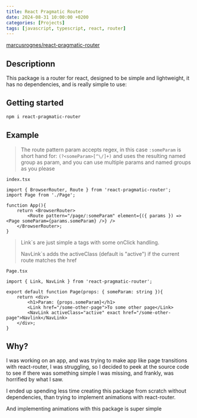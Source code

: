 ```yaml
---
title: React Pragmatic Router
date: 2024-08-31 10:00:00 +0200
categories: [Projects]
tags: [javascript, typescript, react, router]     
---
```






[marcusrognes/react-pragmatic-router](https://github.com/marcusrognes/react-pragmatic-router)

## Descriptionn

This package is a router for react, designed to be simple and lightweight, it has no dependencies, and is really simple to use:

## Getting started

```bash
npm i react-pragmatic-router
```

## Example


> The route pattern param accepts regex, in this case `:someParam` is short hand for:  `(?<someParam>[^\/]+)` and uses the resulting named group as param, and you can use multiple params and named groups as you please

`index.tsx`
```tsx
import { BrowserRouter, Route } from 'react-pragmatic-router';
import Page from './Page';

function App(){
	return <BrowserRouter>
		<Route pattern="/page/:someParam" element={({ params }) => <Page someParam={params.someParam} />} />
	</BrowserRouter>;
}
```

> Link\`s are just simple a tags with some onClick handling.
>
> NavLink\`s adds the activeClass (default is "active") if the current route matches the href

`Page.tsx`
```tsx
import { Link, NavLink } from 'react-pragmatic-router';

export default function Page(props: { someParam: string }){
	return <div>
		<h1>Param: {props.someParam}</h1>
		<Link href="/some-other-page">To some other page</Link>
		<NavLink activeClass="active" exact href="/some-other-page">Navlink</NavLink>
	</div>;
}
```


## Why?

I was working on an app, and was trying to make app like page transitions with react-router, I was struggling, so I decided to peek at the source code to see if there was something simple I was missing, and frankly, was horrified by what I saw.


I ended up spending less time creating this package from scratch without dependencies, than trying to implement animations with react-router.

And implementing animations with this package is super simple



